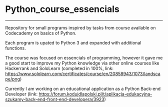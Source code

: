 # Python_course_essencials
---------------------------
Repository for small programs inspired by tasks from course available on Codecademy on basics of Python.

Each program is upated to Python 3 and expanded with additional functions.

The course was focused on essencials of programming, however it gave me a good start to improve my Python knowledge via other online courses like Hackerrank and SoloLearn (completed in 100%, link: https://www.sololearn.com/certificates/course/en/20858943/1073/landscape/png) 

Currently I am working on an educational application as a Python Back-end Developer (link: https://forum.kodujdlapolski.pl/t/aplikacja-edukacyjna-szukamy-back-end-front-end-developera/3923) 
